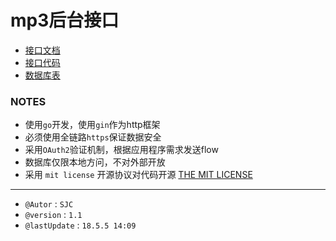 # mp3后台接口


- [接口文档](doc.md)
- [接口代码](src/api/)
- [数据库表](db.md)

### NOTES
- 使用`go`开发，使用`gin`作为http框架
- 必须使用全链路`https`保证数据安全
- 采用`OAuth2`验证机制，根据应用程序需求发送flow
- 数据库仅限本地方问，不对外部开放
- 采用 `mit license` 开源协议对代码开源 [THE MIT LICENSE](LICENSE)

---
- `@Autor` : `SJC`
- `@version` : `1.1`
- `@lastUpdate` : `18.5.5 14:09`
